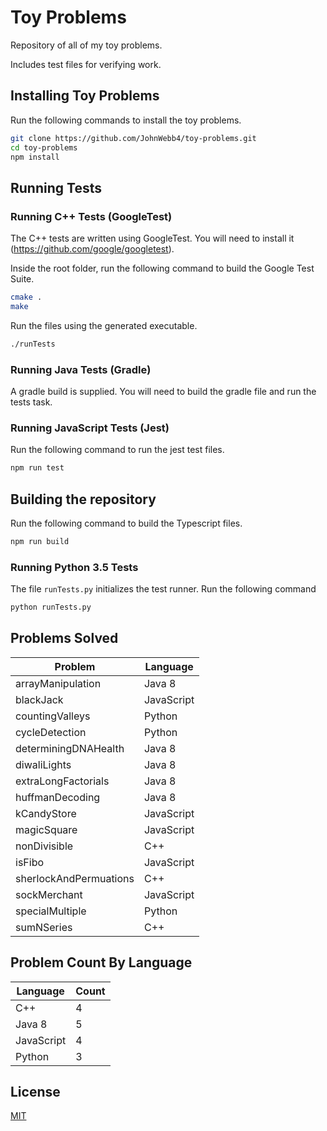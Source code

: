 # Toy Problems

Repository of all of my toy problems.

Includes test files for verifying work.

## Installing Toy Problems

Run the following commands to install the toy problems.

```sh
git clone https://github.com/JohnWebb4/toy-problems.git
cd toy-problems
npm install
```

## Running Tests

### Running C++ Tests (GoogleTest)

The C++ tests are written using GoogleTest. You will need to install it (https://github.com/google/googletest).

Inside the root folder, run the following command to build the Google Test Suite.

```sh
cmake .
make
```

Run the files using the generated executable.

```sh
./runTests
```

### Running Java Tests (Gradle)

A gradle build is supplied. You will need to build the gradle file and run the tests task.

### Running JavaScript Tests (Jest)

Run the following command to run the jest test files.

```sh
npm run test
```

## Building the repository

Run the following command to build the Typescript files.

```sh
npm run build
```

### Running Python 3.5 Tests

The file `runTests.py` initializes the test runner. Run the following command

```sh
python runTests.py
```

## Problems Solved

| Problem                | Language   |
| ---------------------- | ---------- |
| arrayManipulation      | Java 8     |
| blackJack              | JavaScript |
| countingValleys        | Python     |
| cycleDetection         | Python     |
| determiningDNAHealth   | Java 8     |
| diwaliLights           | Java 8     |
| extraLongFactorials    | Java 8     |
| huffmanDecoding        | Java 8     |
| kCandyStore            | JavaScript |
| magicSquare            | JavaScript |
| nonDivisible           | C++        |
| isFibo                 | JavaScript |
| sherlockAndPermuations | C++        |
| sockMerchant           | JavaScript |
| specialMultiple        | Python     |
| sumNSeries             | C++        |

## Problem Count By Language

| Language   | Count |
| ---------- | ----- |
| C++        | 4     |
| Java 8     | 5     |
| JavaScript | 4     |
| Python     | 3     |

## License

[MIT](/LICENSE)
